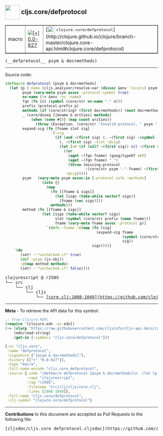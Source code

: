 ## <img width="48px" valign="middle" src="http://i.imgur.com/Hi20huC.png"> cljs.core/defprotocol

 <table border="1">
<tr>

<td>macro</td>
<td><a href="https://github.com/cljsinfo/cljs-api-docs/tree/0.0-927"><img valign="middle" alt="[+] 0.0-927" src="https://img.shields.io/badge/+-0.0--927-lightgrey.svg"></a> </td>
<td>
[<img height="24px" valign="middle" src="http://i.imgur.com/1GjPKvB.png"> <samp>clojure.core/defprotocol</samp>](http://clojure.github.io/clojure/branch-master/clojure.core-api.html#clojure.core/defprotocol)
</td>
</tr>
</table>

 <samp>
(__defprotocol__ psym & doc+methods)<br>
</samp>

---





Source code:

```clj
(defmacro defprotocol [psym & doc+methods]
  (let [p (:name (cljs.analyzer/resolve-var (dissoc &env :locals) psym))
        psym (vary-meta psym assoc :protocol-symbol true)
        ns-name (-> &env :ns :name)
        fqn (fn [n] (symbol (core/str ns-name "." n)))
        prefix (protocol-prefix p)
        methods (if (core/string? (first doc+methods)) (next doc+methods) doc+methods)
        _ (core/doseq [[mname & arities] methods]
            (when (some #{0} (map count arities))
              (throw (Exception. (core/str "Invalid protocol, " psym " defines method " mname " with arity 0")))))
        expand-sig (fn [fname slot sig]
                     `(~sig
                       (if (and ~(first sig) (. ~(first sig) ~(symbol (core/str "-" slot)))) ;; Property access needed here.
                         (. ~(first sig) ~slot ~@sig)
                         (let [x# (if (nil? ~(first sig)) nil ~(first sig))]
                           ((or
                             (aget ~(fqn fname) (goog/typeOf x#))
                             (aget ~(fqn fname) "_")
                             (throw (missing-protocol
                                     ~(core/str psym "." fname) ~(first sig))))
                            ~@sig)))))
        psym   (vary-meta psym assoc-in [:protocol-info :methods]
                 (into {}
                   (map
                     (fn [[fname & sigs]]
                       (let [sigs (take-while vector? sigs)]
                         [fname (vec sigs)]))
                     methods)))
        method (fn [[fname & sigs]]
                 (let [sigs (take-while vector? sigs)
                       slot (symbol (core/str prefix (name fname)))
                       fname (vary-meta fname assoc :protocol p)]
                   `(defn ~fname ~@(map (fn [sig]
                                          (expand-sig fname
                                                      (symbol (core/str slot "$arity$" (count sig)))
                                                      sig))
                                        sigs))))]
    `(do
       (set! ~'*unchecked-if* true)
       (def ~psym (js-obj))
       ~@(map method methods)
       (set! ~'*unchecked-if* false))))
```

 <pre>
clojurescript @ r2505
└── src
    └── clj
        └── cljs
            └── <ins>[core.clj:1008-1049](https://github.com/clojure/clojurescript/blob/r2505/src/clj/cljs/core.clj#L1008-L1049)</ins>
</pre>


---

__Meta__ - To retrieve the API data for this symbol:

```clj
;; from Clojure REPL
(require '[clojure.edn :as edn])
(-> (slurp "https://raw.githubusercontent.com/cljsinfo/cljs-api-docs/catalog/cljs-api.edn")
    (edn/read-string)
    (get-in [:symbols "cljs.core/defprotocol"]))
```

```clj
{:ns "cljs.core",
 :name "defprotocol",
 :signature ["[psym & doc+methods]"],
 :history [["+" "0.0-927"]],
 :type "macro",
 :full-name-encode "cljs.core_defprotocol",
 :source {:code "(defmacro defprotocol [psym & doc+methods]\n  (let [p (:name (cljs.analyzer/resolve-var (dissoc &env :locals) psym))\n        psym (vary-meta psym assoc :protocol-symbol true)\n        ns-name (-> &env :ns :name)\n        fqn (fn [n] (symbol (core/str ns-name \".\" n)))\n        prefix (protocol-prefix p)\n        methods (if (core/string? (first doc+methods)) (next doc+methods) doc+methods)\n        _ (core/doseq [[mname & arities] methods]\n            (when (some #{0} (map count arities))\n              (throw (Exception. (core/str \"Invalid protocol, \" psym \" defines method \" mname \" with arity 0\")))))\n        expand-sig (fn [fname slot sig]\n                     `(~sig\n                       (if (and ~(first sig) (. ~(first sig) ~(symbol (core/str \"-\" slot)))) ;; Property access needed here.\n                         (. ~(first sig) ~slot ~@sig)\n                         (let [x# (if (nil? ~(first sig)) nil ~(first sig))]\n                           ((or\n                             (aget ~(fqn fname) (goog/typeOf x#))\n                             (aget ~(fqn fname) \"_\")\n                             (throw (missing-protocol\n                                     ~(core/str psym \".\" fname) ~(first sig))))\n                            ~@sig)))))\n        psym   (vary-meta psym assoc-in [:protocol-info :methods]\n                 (into {}\n                   (map\n                     (fn [[fname & sigs]]\n                       (let [sigs (take-while vector? sigs)]\n                         [fname (vec sigs)]))\n                     methods)))\n        method (fn [[fname & sigs]]\n                 (let [sigs (take-while vector? sigs)\n                       slot (symbol (core/str prefix (name fname)))\n                       fname (vary-meta fname assoc :protocol p)]\n                   `(defn ~fname ~@(map (fn [sig]\n                                          (expand-sig fname\n                                                      (symbol (core/str slot \"$arity$\" (count sig)))\n                                                      sig))\n                                        sigs))))]\n    `(do\n       (set! ~'*unchecked-if* true)\n       (def ~psym (js-obj))\n       ~@(map method methods)\n       (set! ~'*unchecked-if* false))))",
          :repo "clojurescript",
          :tag "r2505",
          :filename "src/clj/cljs/core.clj",
          :lines [1008 1049]},
 :full-name "cljs.core/defprotocol",
 :clj-symbol "clojure.core/defprotocol"}

```

---

__Contributions__ to this document are accepted as Pull Requests to the following file:

 <pre>
[cljsdoc/cljs.core_defprotocol.cljsdoc](https://github.com/cljsinfo/cljs-api-docs/blob/master/cljsdoc/cljs.core_defprotocol.cljsdoc)
</pre>

